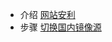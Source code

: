 <!--
 * @Author: your name
 * @Date: 2022-02-11 22:50:42
 * @LastEditTime: 2022-02-11 23:04:31
 * @LastEditors: Please set LastEditors
 * @Description: 打开koroFileHeader查看配置 进行设置: https://github.com/OBKoro1/koro1FileHeader/wiki/%E9%85%8D%E7%BD%AE
 * @FilePath: \Docsify\docs\docs\_sidebar.md
-->
- 介绍
    [网站安利](demo.md)
- 步骤
    [切换国内镜像源](demo1.md)
